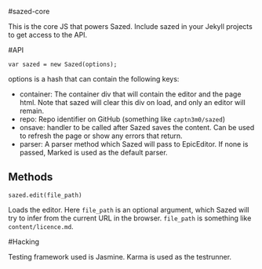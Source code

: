 #sazed-core

This is the core JS that powers Sazed. Include sazed in your Jekyll projects to get access to the API.

#API

    var sazed = new Sazed(options);

options is a hash that can contain the following keys:

- container: The container div that will contain the editor and the page html. Note that sazed will clear this div on load, and only an editor will remain.
- repo: Repo identifier on GitHub (something like `captn3m0/sazed`)
- onsave: handler to be called after Sazed saves the content. Can be used to refresh the page or show any errors that return.
- parser: A parser method which Sazed will pass to EpicEditor. If none is passed, Marked is used as the default parser.

## Methods

    sazed.edit(file_path)

Loads the editor. Here `file_path` is an optional argument, which Sazed will try to infer from the current URL in the browser. `file_path` is something like `content/licence.md`.


#Hacking

Testing framework used is Jasmine. Karma is used as the testrunner. 